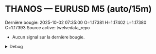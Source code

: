 # THANOS — EURUSD M5 (auto/15m)
Dernière bougie: 2025-10-02 07:35:00  O=1.17381  H=1.17402  L=1.17380  C=1.17393
Source active: twelvedata_repo

- Aucun signal sur la dernière bougie.

<details><summary>Debug</summary>

- TD_API_KEY manquant.

</details>